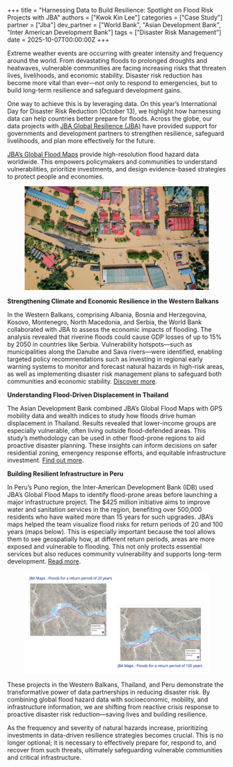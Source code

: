 +++
title = "Harnessing Data to Build Resilience: Spotlight on Flood Risk Projects with JBA"
authors = ["Kwok Kin Lee"]
categories = ["Case Study"]
partner = ["Jba"]
dev_partner = ["World Bank", "Asian Development Bank", "Inter American Development Bank"]
tags = ["Disaster Risk Management"]
date = 2025-10-07T00:00:00Z
+++

Extreme weather events are occurring with greater intensity and frequency around the world. From devastating floods to prolonged droughts and heatwaves, vulnerable communities are facing increasing risks that threaten lives, livelihoods, and economic stability. Disaster risk reduction has become more vital than ever—not only to respond to emergencies, but to build long-term resilience and safeguard development gains.

One way to achieve this is by leveraging data. On this year’s International Day for Disaster Risk Reduction (October 13), we highlight how harnessing data can help countries better prepare for floods. Across the globe, our data projects with [JBA Global Resilience (JBA)](https://jbagr.com/) have provided support for governments and development partners to strengthen resilience, safeguard livelihoods, and plan more effectively for the future.

[JBA’s Global Flood Maps](https://jbagr.com/digital-tools/global-flood-maps/) provide high-resolution flood hazard data worldwide. This empowers policymakers and communities to understand vulnerabilities, prioritize investments, and design evidence-based strategies to protect people and economies.

<figure style="text-align: center;">
  <img src="harnessing-data-to-build-resilience-spotlight-on-flood-risk-projects-with-jba_thumbnail.png" alt="DRR Day Thumbnail" style="max-width: 100%;">
</figure>


**Strengthening Climate and Economic Resilience in the Western Balkans**

In the Western Balkans, comprising Albania, Bosnia and Herzegovina, Kosovo, Montenegro, North Macedonia, and Serbia, the World Bank collaborated with JBA to assess the economic impacts of flooding. The analysis revealed that riverine floods could cause GDP losses of up to 15% by 2050 in countries like Serbia. Vulnerability hotspots—such as municipalities along the Danube and Sava rivers—were identified, enabling targeted policy recommendations such as investing in regional early warning systems to monitor and forecast natural hazards in high-risk areas, as well as implementing disaster risk management plans to safeguard both communities and economic stability.  [Discover more](https://datapartnership.org/updates/assessing-how-floods-affect-economic-growththe-case-of-the-western-balkans/).

**Understanding Flood-Driven Displacement in Thailand**

The Asian Development Bank combined JBA’s Global Flood Maps with GPS mobility data and wealth indices to study how floods drive human displacement in Thailand. Results revealed that lower-income groups are especially vulnerable, often living outside flood-defended areas. This study’s methodology can be used in other flood-prone regions to aid proactive disaster planning. These insights can inform decisions on safer residential zoning, emergency response efforts, and equitable infrastructure investment. [Find out more](https://datapartnership.org/updates/mapping-vulnerability-and-mobility-leveraging-digital-data-to-inform-flood-displacement-and-resilience-planning/).

**Building Resilient Infrastructure in Peru**

In Peru’s Puno region, the Inter-American Development Bank (IDB) used JBA’s Global Flood Maps to identify flood-prone areas before launching a major infrastructure project. The $425 million initiative aims to improve water and sanitation services in the region, benefiting over 500,000 residents who have waited more than 15 years for such upgrades. JBA’s maps helped the team visualize flood risks for return periods of 20 and 100 years (maps below). This is especially important because the tool allows them to see geospatially how, at different return periods, areas are more exposed and vulnerable to flooding. This not only protects essential services but also reduces community vulnerability and supports long-term development. [Read more](https://datapartnership.org/updates/assessing-flood-risks-in-peru/).

<figure style="text-align: center;">
  <img src="harnessing-data-to-build-resilience-spotlight-on-flood-risk-projects-with-jba_figure1.png" alt="DRR Day Thumbnail" style="max-width: 100%;">
</figure>

These projects in the Western Balkans, Thailand, and Peru demonstrate the transformative power of data partnerships in reducing disaster risk. By combining global flood hazard data with socioeconomic, mobility, and infrastructure information, we are shifting from reactive crisis response to proactive disaster risk reduction—saving lives and building resilience. 

As the frequency and severity of natural hazards increase, prioritizing investments in data-driven resilience strategies becomes crucial. This is no longer optional; it is necessary to effectively prepare for, respond to, and recover from such threats, ultimately safeguarding vulnerable communities and critical infrastructure. 

